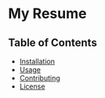 # My Resume

## Table of Contents
- [Installation](#installation)
- [Usage](#usage)
- [Contributing](#contributing)
- [License](#license)